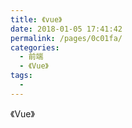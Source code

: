 ```yaml
---
title: 《vue》
date: 2018-01-05 17:41:42
permalink: /pages/0c01fa/
categories:
  - 前端
  - 《Vue》
tags:
  - 
---
```

《Vue》
